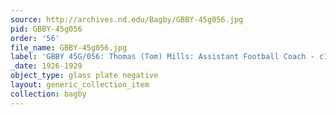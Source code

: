 ```yaml
---
source: http://archives.nd.edu/Bagby/GBBY-45g056.jpg
pid: GBBY-45g056
order: '56'
file_name: GBBY-45g056.jpg
label: 'GBBY 45G/056: Thomas (Tom) Mills: Assistant Football Coach - c1926-1929'
_date: 1926-1929
object_type: glass plate negative
layout: generic_collection_item
collection: bagby
---
```

